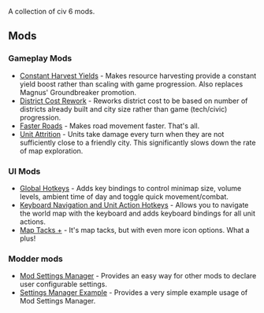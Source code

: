 A collection of civ 6 mods.

## Mods 
### Gameplay Mods
* [Constant Harvest Yields](ConstantHarvestYields) - Makes resource harvesting provide a constant yield boost rather than scaling with game progression.  Also replaces Magnus' Groundbreaker promotion.
* [District Cost Rework](DistrictCostRework) - Reworks district cost to be based on number of districts already built and city size rather than game (tech/civic) progression.
* [Faster Roads](FasterRoads) - Makes road movement faster.  That's all.
* [Unit Attrition](UnitAttritiion) - Units take damage every turn when they are not sufficiently close to a friendly city.  This significantly slows down the rate of map exploration.

### UI Mods
* [Global Hotkeys](GlobalKeyBindings) - Adds key bindings to control minimap size, volume levels, ambient time of day and toggle quick movement/combat.
* [Keyboard Navigation and Unit Action Hotkeys](MoreKeyBindings) - Allows you to navigate the world map with the keyboard and adds keyboard bindings for all unit actions.
* [Map Tacks +](MapTacksPlus) - It's map tacks, but with even more icon options.  What a plus!

### Modder mods
* [Mod Settings Manager](SettingsManager) - Provides an easy way for other mods to declare user configurable settings.
* [Settings Manager Example](SettingsManagerExample) - Provides a very simple example usage of Mod Settings Manager. 